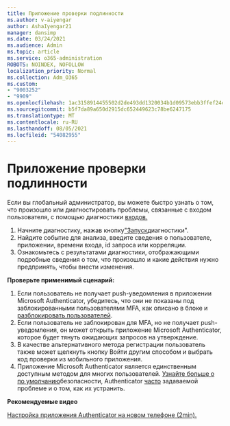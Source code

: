 ```yaml
---
title: Приложение проверки подлинности
ms.author: v-aiyengar
author: AshaIyengar21
manager: dansimp
ms.date: 03/24/2021
ms.audience: Admin
ms.topic: article
ms.service: o365-administration
ROBOTS: NOINDEX, NOFOLLOW
localization_priority: Normal
ms.collection: Adm_O365
ms.custom:
- "9003252"
- "9909"
ms.openlocfilehash: 1ac3158914455502d2de493dd1320034b1d09573ebb3ffef24c23eb1e816cad0
ms.sourcegitcommit: b5f7da89a650d2915dc652449623c78be6247175
ms.translationtype: MT
ms.contentlocale: ru-RU
ms.lasthandoff: 08/05/2021
ms.locfileid: "54082955"
---
```

# <a name="authentication-app"></a>Приложение проверки подлинности

Если вы глобальный администратор, вы можете быстро узнать о том, что произошло или диагностировать проблемы, связанные с входом пользователя, с помощью диагностики [входов.](https://ms.portal.azure.com/microsoft.onmicrosoft.com?loginHint=shhada@microsoft.com#blade/Microsoft_AAD_IAM/ActiveDirectoryMenuBlade/diagnose/symptomId/ms_aad_dxp_signin_caDiagnoseAndSolveSummarySymptom)

1. Начните диагностику, нажав кнопку["Запуск](https://portal.azure.com/#blade/Microsoft_AAD_IAM/ActiveDirectoryMenuBlade/diagnose/symptomId/ms_aad_dxp_signin_caDiagnoseAndSolveSummarySymptom)диагностики". 
1. Найдите событие для анализа, введите сведения о пользователе, приложении, времени входа, id запроса или корреляции.
1. Ознакомьтесь с результатами диагностики, отображающими подробные сведения о том, что произошло и какие действия нужно предпринять, чтобы внести изменения.

**Проверьте применимый сценарий:**

1. Если пользователь не получает push-уведомления в приложении Microsoft Authenticator, убедитесь, что они не показаны под заблокированными пользователями MFA, как описано в блоке и [разблокировать пользователей](https://portal.azure.com/#blade/Microsoft_AAD_IAM/ActiveDirectoryMenuBlade/diagnose/symptomId/ms_aad_dxp_signin_caDiagnoseAndSolveSummarySymptom).
1. Если пользователь не заблокирован для MFA, но не получает push-уведомления, он может открыть приложение Microsoft Authenticator, которое будет тянуть ожидающих запросов на утверждение.
1. В качестве альтернативного метода регистрации пользователь также может щелкнуть кнопку Войти другим способом и выбрать код проверки из мобильного приложения.
1. Приложение Microsoft Authenticator является единственным доступным методом для многих пользователей. [Узнайте больше о по умолчанию](https://docs.microsoft.com/azure/active-directory/fundamentals/concept-fundamentals-security-defaults)безопасности, Authenticator [часто](https://docs.microsoft.com/azure/active-directory/user-help/user-help-auth-app-faq) задаваемой проблеме и о том, как их устранить.
 
**Рекомендуемые видео**

[Настройка приложения Authenticator на новом телефоне (2min).](https://go.microsoft.com/fwlink/?linkid=2158163&clcid=0x409)
